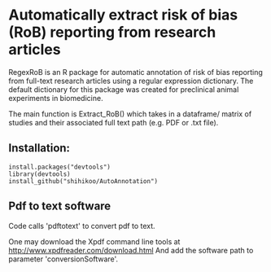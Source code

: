 # Automatically extract risk of bias (RoB) reporting from research articles 

RegexRoB is an R package for automatic annotation of risk of bias reporting from full-text research articles using a regular expression dictionary. The default dictionary for this package was created for preclinical animal experiments in biomedicine.  

The main function is Extract_RoB() which takes in a dataframe/ matrix of studies and their associated full text path (e.g. PDF or .txt file). 

## Installation:

```{r}
install.packages("devtools")
library(devtools)
install_github("shihikoo/AutoAnnotation")
```
## Pdf to text software 
Code calls 'pdftotext' to convert pdf to text.

One may download the Xpdf command line tools at http://www.xpdfreader.com/download.html
And add the software path to parameter 'conversionSoftware'.
